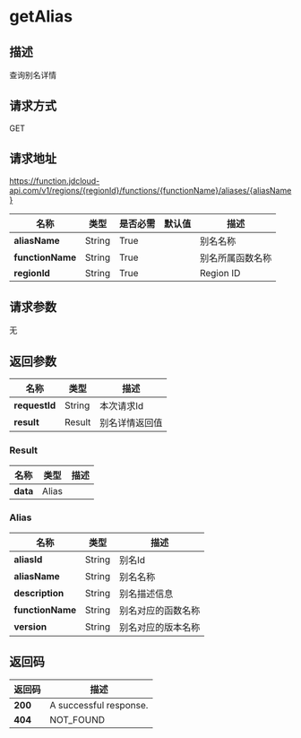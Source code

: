 # getAlias


## 描述
查询别名详情

## 请求方式
GET

## 请求地址
https://function.jdcloud-api.com/v1/regions/{regionId}/functions/{functionName}/aliases/{aliasName}

|名称|类型|是否必需|默认值|描述|
|---|---|---|---|---|
|**aliasName**|String|True| |别名名称|
|**functionName**|String|True| |别名所属函数名称|
|**regionId**|String|True| |Region ID|

## 请求参数
无


## 返回参数
|名称|类型|描述|
|---|---|---|
|**requestId**|String|本次请求Id|
|**result**|Result|别名详情返回值|

### Result
|名称|类型|描述|
|---|---|---|
|**data**|Alias| |
### Alias
|名称|类型|描述|
|---|---|---|
|**aliasId**|String|别名Id|
|**aliasName**|String|别名名称|
|**description**|String|别名描述信息|
|**functionName**|String|别名对应的函数名称|
|**version**|String|别名对应的版本名称|

## 返回码
|返回码|描述|
|---|---|
|**200**|A successful response.|
|**404**|NOT_FOUND|
